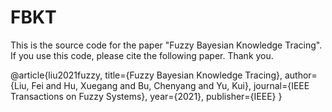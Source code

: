 # FBKT

This is the source code for the paper "Fuzzy Bayesian Knowledge Tracing".
If you use this code, please cite the following paper. Thank you.

@article{liu2021fuzzy,
  title={Fuzzy Bayesian Knowledge Tracing},
  author={Liu, Fei and Hu, Xuegang and Bu, Chenyang and Yu, Kui},
  journal={IEEE Transactions on Fuzzy Systems},
  year={2021},
  publisher={IEEE}
}
